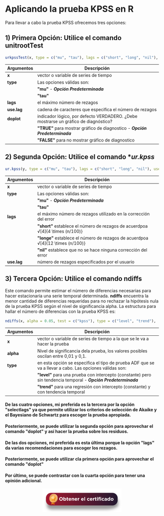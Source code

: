 # Aplicando la prueba KPSS en R

Para llevar a cabo la prueba KPSS ofrecemos tres opciones:

## 1) **Primera Opción:** Utilice el comando **unitrootTest**

``` r
urkpssTest(x, type = c("mu", "tau"), lags = c("short", "long", "nil"), use.lag = NULL, doplot = TRUE)
```
| **Argumentos**          | **Descripción**                                                                                                                              | 
|-------------------------|----------------------------------------------------------------------------------------------------------------------------------------------|
| **x**                   | vector o variable de series de tiempo                                                                                                        |
| **type**                | Las opciones válidas son:                                                                                                                    |
|                         | **"mu"** - **_Opción Predeterminada_**                                                                                                       |
|                         | **"tau"**                                                                                                                                    |
| **lags**                | el máximo número de rezagos                                                                                                                  |
| **use.lag**             | cadena de caracteres que especifica el número de rezagos                                                                                     |
| **doplot**              | indicador lógico, por defecto VERDADERO. ¿Debe mostrarse un gráfico de diagnóstico?                                                          | 
|                         | **"TRUE"** para mostrar gráfico de diagnostico - **_Opción Predeterminada_**                                                                 |
|                         | **"FALSE"** para no mostrar gráfico de diagnostico                                                                                           |

## 2) **Segunda Opción:** Utilice el comando **ur.kpss*
``` r
ur.kpss(y, type = c("mu", "tau"), lags = c("short", "long", "nil"), use.lag = NULL)
```

| **Argumentos**          | **Descripción**                                                                                                                              | 
|-------------------------|----------------------------------------------------------------------------------------------------------------------------------------------|
| **x**                   | vector o variable de series de tiempo                                                                                                        |
| **type**                | Las opciones válidas son:                                                                                                                    |
|                         | **"mu"** - **_Opción Predeterminada_**                                                                                                       |
|                         | **"tau"**                                                                                                                                    |
| **lags**                | el máximo número de rezagos utilizado en la corrección del error                                                                             |
|                         | **"short"** establece el número de rezagos de acuerdpoa  √[4]{4 \times (n/100)}                                                              |
|                         | **"longe"** establece el número de rezagos de acuerdpoa  √[4]{12 \times (n/100)}                                                             |
|                         | **"nil"** establece que no se hace ninguna corrección del error                                                                              |
| **use.lag**             | número de rezagos especificados por el usuario                                                                                               |

## 3) **Tercera Opción:** Utilice el comando **ndiffs**
Este comando permite estimar el número de diferencias necesarias para hacer estacionaria una serie temporal determinada. **ndiffs** encuentra la menor cantidad de diferencias requeridas para no rechazar la hipótesis nula de la prueba KPSS según el nivel de significancia alpha. La estructura para hallar el número de diferencias con la prueba KPSS es:
``` r
ndiffs(x, alpha = 0.05, test = c("kpss"), type = c("level", "trend"), ...)
```

| **Argumentos**          | **Descripción**                                                                                                                      | 
|-------------------------|--------------------------------------------------------------------------------------------------------------------------------------|
| **x**                   | vector o variable de series de tiempo a la que se le va a hacer la prueba                                                            |
| **alpha**               | Nivel de significancia dela prueba, los valores posibles oscilan entre 0,01 y 0,1.                                                   |
| **type**                | en esta opción se especifica el tipo de prueba ADF que se va a llevar a cabo. Las opciones válidas son:                              |
|                         | **"level"** para una prueba con intercepto (constante) pero sin tendencia temporal - **_Opción Predeterminada_**                     |
|                         | **"trend"** para una regresión con intercepto (constante) y con tendencia temporal                                                   |

#### De las cuatro opciones, mi preferida es la tercera por la opción "selectlags" ya que permite utilizar los criterios de selección de Akaike y el Bayesiano de Schwartz para escoger la prueba apropiada. 
#### Posteriormente, se puede utilizar la segunda opción para aprovechar el comando "doplot" y así hacer la prueba sobre los residuos.

#### De las dos opciones, mi preferida es esta última porque la opción "lags" da varias recomendaciones para escoger los rezagos.
#### Posteriormente, se puede utilizar cla primera opción para aprovechar el comando "doplot"
#### Por último, se puede contrastar con la cuarta opción para tener una opinión adicional.

<div align="center"><a href="https://enlace-academico.escuelaing.edu.co/psc/FORMULARIO/EMPLOYEE/SA/c/EC_LOCALIZACION_RE.LC_FRM_ADMEDCO_FL.GBL" target="_blank"><img src="https://github.com/alvaroperdomo/World-Econometrics/blob/main/.icons/IconCEHBotonCertificado.png" alt="World-Econometrics" width="260" border="0" /></a></div>
